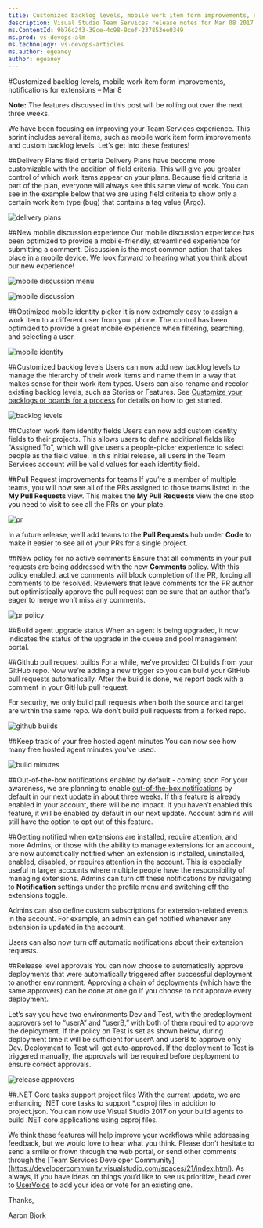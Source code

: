 ```yaml
---
title: Customized backlog levels, mobile work item form improvements, notifications for extensions – Mar 8
description: Visual Studio Team Services release notes for Mar 08 2017
ms.ContentId: 9b76c2f3-39ce-4c98-9cef-237853ee0349
ms.prod: vs-devops-alm
ms.technology: vs-devops-articles
ms.author: egeaney
author: egeaney
---
```


#Customized backlog levels, mobile work item form improvements, notifications for extensions – Mar 8

**Note:** The features discussed in this post will be rolling out over the next three weeks.

We have been focusing on improving your Team Services experience. This sprint includes several items, such as mobile work item form improvements and custom backlog levels. Let’s get into these features!

##Delivery Plans field criteria
Delivery Plans have become more customizable with the addition of field criteria. This will give you greater control of which work items appear on your plans. Because field criteria is part of the plan, everyone will always see this same view of work. You can see in the example below that we are using field criteria to show only a certain work item type (bug) that contains a tag value (Argo).

![delivery plans](_img/03_08_04.png)

##New mobile discussion experience
Our mobile discussion experience has been optimized to provide a mobile-friendly, streamlined experience for submitting a comment. Discussion is the most common action that takes place in a mobile device. We look forward to hearing what you think about our new experience!

![mobile discussion menu](_img/03_08_01.png)

![mobile discussion](_img/03_08_02.png)

##Optimized mobile identity picker
It is now extremely easy to assign a work item to a different user from your phone. The control has been optimized to provide a great mobile experience when filtering, searching, and selecting a user.

![mobile identity](_img/03_08_03.png)

##Customized backlog levels
Users can now add new backlog levels to manage the hierarchy of their work items and name them in a way that makes sense for their work item types. Users can also rename and recolor existing backlog levels, such as Stories or Features. See [Customize your backlogs or boards for a process](https://www.visualstudio.com/en-us/docs/work/process/customize-process-backlogs-boards) for details on how to get started.

![backlog levels](_img/03_08_05.png)

##Custom work item identity fields
Users can now add custom identity fields to their projects. This allows users to define additional fields like “Assigned To”, which will give users a people-picker experience to select people as the field value. In this initial release, all users in the Team Services account will be valid values for each identity field.

##Pull Request improvements for teams
If you’re a member of multiple teams, you will now see all of the PRs assigned to those teams listed in the __My Pull Requests__ view. This makes the __My Pull Requests__ view the one stop you need to visit to see all the PRs on your plate.

![pr](_img/03_08_07.png)

In a future release, we’ll add teams to the __Pull Requests__ hub under __Code__ to make it easier to see all of your PRs for a single project.

##New policy for no active comments
Ensure that all comments in your pull requests are being addressed with the new __Comments__ policy. With this policy enabled, active comments will block completion of the PR, forcing all comments to be resolved. Reviewers that leave comments for the PR author but optimistically approve the pull request can be sure that an author that’s eager to merge won’t miss any comments.

![pr policy](_img/03_08_06.png)

##Build agent upgrade status
When an agent is being upgraded, it now indicates the status of the upgrade in the queue and pool management portal.

##Github pull request builds
For a while, we’ve provided CI builds from your GitHub repo. Now we’re adding a new trigger so you can build your GitHub pull requests automatically. After the build is done, we report back with a comment in your GitHub pull request.

For security, we only build pull requests when both the source and target are within the same repo. We don’t build pull requests from a forked repo.

![github builds](_img/02_15_04.png)

##Keep track of your free hosted agent minutes
You can now see how many free hosted agent minutes you've used.

![build minutes](_img/03_08_09.png)

##Out-of-the-box notifications enabled by default - coming soon
For your awareness, we are planning to enable [out-of-the-box notifications](https://www.visualstudio.com/en-us/articles/news/2017/jan-05-team-services#out-of-the-box-notifications-preview) by default in our next update in about three weeks. If this feature is already enabled in your account, there will be no impact. If you haven’t enabled this feature, it will be enabled by default in our next update. Account admins will still have the option to opt out of this feature.

##Getting notified when extensions are installed, require attention, and more
Admins, or those with the ability to manage extensions for an account, are now automatically notified when an extension is installed, uninstalled, enabled, disabled, or requires attention in the account. This is especially useful in larger accounts where multiple people have the responsibility of managing extensions. Admins can turn off these notifications by navigating to __Notification__ settings under the profile menu and switching off the extensions toggle.

Admins can also define custom subscriptions for extension-related events in the account. For example, an admin can get notified whenever any extension is updated in the account.

Users can also now turn off automatic notifications about their extension requests.

##Release level approvals
You can now choose to automatically approve deployments that were automatically triggered after successful deployment to another environment. Approving a chain of deployments (which have the same approvers) can be done at one go if you choose to not approve every deployment. 

Let’s say you have two environments Dev and Test, with the predeployment approvers set to “userA” and “userB,” with both of them required to approve the deployment. If the policy on Test is set as shown below, during deployment time it will be sufficient for userA and userB to approve only Dev. Deployment to Test will get auto-approved. If the deployment to Test is triggered manually, the approvals will be required before deployment to ensure correct approvals.

![release approvers](_img/03_08_08.png)

##.NET Core tasks support project files
With the current update, we are enhancing .NET core tasks to support *.csproj files in addition to project.json. You can now use Visual Studio 2017 on your build agents to build .NET core applications using csproj files.

We think these features will help improve your workflows while addressing feedback, but we would love to hear what you think. Please don’t hesitate to send a smile or frown through the web portal, or send other comments through the [Team Services Developer Community] (https://developercommunity.visualstudio.com/spaces/21/index.html). As always, if you have ideas on things you’d like to see us prioritize, head over to [UserVoice](https://visualstudio.uservoice.com/forums/330519-vso) to add your idea or vote for an existing one.

Thanks,

Aaron Bjork